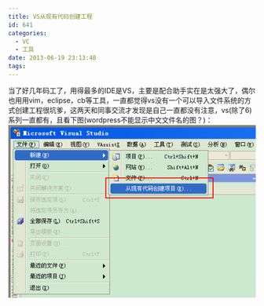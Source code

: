 ```yaml
---
title: VS从现有代码创建工程
id: 641
categories:
  - VC
  - 工具
date: 2013-06-19 23:13:48
tags:
---
```


当了好几年码工了，用得最多的IDE是VS，主要是配合助手实在是太强大了，偶尔也用用vim，eclipse，cb等工具，一直都觉得vs没有一个可以导入文件系统的方式创建工程很坑爹，这两天和同事交流才发现是自己一直都没有注意，vs(除了6)系列一直都有，且看下图(wordpress不能显示中文文件名的图？)： 
![vs_create_prj_from_folder](/images/2013/06/vs_create_prj_from_folder.png)